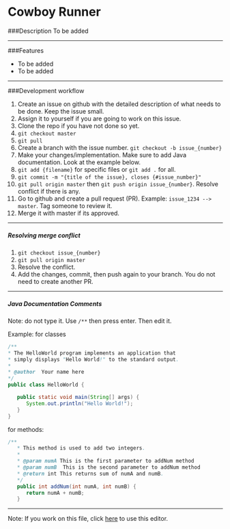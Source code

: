 # Cowboy Runner

###Description
To be added

------------

###Features
- To be added
- To be added

------------

###Development workflow
1. Create an issue on github with the detailed description of what needs to be done. Keep the issue small.
2. Assign it to yourself if you are going to work on this issue.
3. Clone the repo if you have not done so yet.
4. `git checkout master`
5. `git pull`
6. Create a branch with the issue number. `git checkout -b issue_{number}`
7. Make your changes/implementation. Make sure to add Java documentation. Look at the example below.
8. `git add {filename}` for specific files or `git add .` for all.
9. `git commit -m "{title of the issue}, closes {#issue_number}"`
10. `git pull origin master` then `git push origin issue_{number}`. Resolve conflict if there is any.
11. Go to github and create a pull request (PR). Example: `issue_1234 --> master`. Tag someone to review it.
12. Merge it with master if its approved.

------------

##### Resolving merge conflict
1. `git checkout issue_{number}`
2. `git pull origin master`
3. Resolve the conflict.
4. Add the changes, commit, then push again to your branch. You do not need to create another PR.

------------

##### Java Documentation Comments
Note: do not type it. Use `/**` then press enter. Then edit it.

Example:  for classes
```java
/**
* The HelloWorld program implements an application that
* simply displays "Hello World!" to the standard output.
*
* @author  Your name here
*/
public class HelloWorld {

   public static void main(String[] args) {
      System.out.println("Hello World!");
   }
}
```

for methods:
```java
/**
   * This method is used to add two integers.
   *
   * @param numA This is the first parameter to addNum method
   * @param numB  This is the second parameter to addNum method
   * @return int This returns sum of numA and numB.
   */
   public int addNum(int numA, int numB) {
      return numA + numB;
   }
```

------------

Note: If you work on this file, click [here](https://pandao.github.io/editor.md/en.html "here") to use this editor.